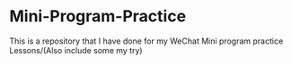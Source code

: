 # Mini-Program-Practice
This is a repository that I have done for my WeChat Mini program practice Lessons/(Also include some my try)

